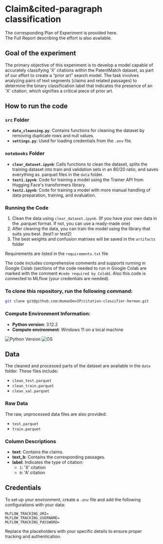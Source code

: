 # Claim&cited-paragraph classification

The corresponding <a href:=https://www.notion.so/Early-baseline-for-claim-cited-paragraph-classification-on-PatentMatch-Herman-330f50f586f74779a19b32c304c0b3d0>Plan of Experiment is provided here</a>.
\
The <a href:=https://www.notion.so/Report-Herman-Early-Baseline-PatentMatch-Paragraph-Classification-edd3d425261047a5a1633f2550d13f4c>Full Report</a> describing the effort is also available.

## Goal of the experiment
The primary objective of this experiment is to develop a model capable of accurately classifying 'X' citations within the PatentMatch dataset, as part of our effort to create a “prior art” search model. The task involves analyzing pairs of text segments (claims and related passages) to determine the binary classification label that indicates the presence of an 'X' citation, which signifies a critical piece of prior art.

## How to run the code

### `src` Folder

- **`data_cleansing.py`**: Contains functions for cleaning the dataset by removing duplicate rows and null values.
- **`settings.py`**: Used for loading credentials from the `.env` file.

### `notebooks` Folder

- **`clear_dataset.ipynb`**: Calls functions to clean the dataset, splits the training dataset into train and validation sets in an 80/20 ratio, and saves everything as .parquet files in the `data` folder.
- **`test1.ipynb`**: Code for training a model using the Trainer API from Hugging Face's transformers library.
- **`test2.ipynb`**: Code for training a model with more manual handling of data preparation, training, and evaluation.

### Running the Code

1. Clean the data using `clear_dataset.ipynb`. (If you have your own data in the .parquet format. If not, you can use a ready-made one)
2. After cleaning the data, you can train the model using the library that suits you best. (test1 or test2)
3. The best weights and confusion matrixes will be saved in the `artifacts` folder
   
Requirements are listed in the `requirements.txt` file

The code includes comprehensive comments and supports running in Google Colab (sections of the code needed to run in Google Colab are marked with the comment `#code required by Colab`). 
Also this code is connected to MLflow (your credentials are needed).


### To clone this repository, run the following command:

```bash
git clone git@github.com:HumanDevIP/citation-classifier-herman.git
```
### Compute Environment Information:

- **Python version**: 3.12.2 
- **Compute environment**: Windows 11 on a local machine

![Python Version](https://img.shields.io/badge/python-3.12.2-blue)
![OS](https://img.shields.io/badge/os-Windows%2011-blue)
## Data

The cleaned and processed parts of the dataset are available in the `data` folder. These files include:

- `clean_test.parquet`
- `clean_train.parquet`
- `clean_val.parquet`

### Raw Data

The raw, unprocessed data files are also provided:

- `test.parquet`
- `train.parquet`

### Column Descriptions

- **text**: Contains the claims.
- **text_b**: Contains the corresponding passages.
- **label**: Indicates the type of citation:
  - `1`: 'X' citation
  - `0`: 'A' citation


## Credentials
To set up your environment, create a `.env` file and add the following configurations with your data:

```env
MLFLOW_TRACKING_URI=
MLFLOW_TRACKING_USERNAME=
MLFLOW_TRACKING_PASSWORD=
```

Replace the placeholders with your specific details to ensure proper tracking and authentication.

